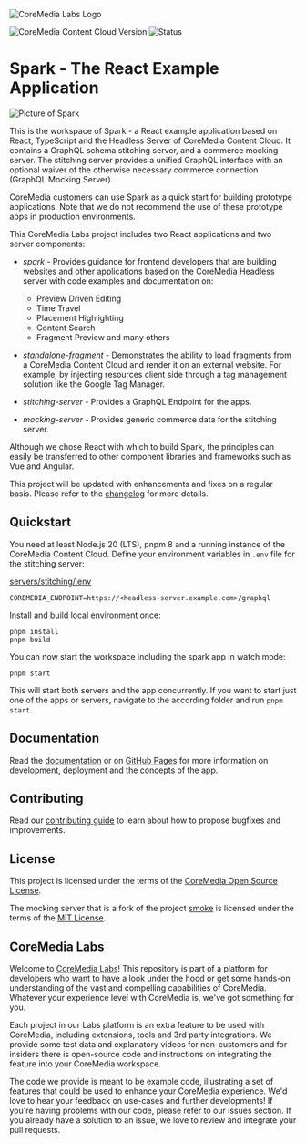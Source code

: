 ![CoreMedia Labs Logo](https://documentation.coremedia.com/badges/banner_coremedia_labs_wide.png)

![CoreMedia Content Cloud Version](https://img.shields.io/static/v1?message=2404&label=CoreMedia%20Content%20Cloud&style=for-the-badge&labelColor=666666&color=672779 
"This badge shows the CoreMedia version this project is compatible with. 
Please read the versioning section of the project to see what other CoreMedia versions are supported and how to find them."
)
![Status](https://img.shields.io/static/v1?message=active&label=Status&style=for-the-badge&labelColor=666666&color=2FAC66 
"The status badge describes if the project is maintained. Possible values are active and inactive. 
If a project is inactive it means that the development has been discontinued and won't support future CoreMedia versions."
)

# Spark - The React Example Application

![Picture of Spark](docs/img/spark.jpg)

This is the workspace of Spark - a React example application based on React, 
TypeScript and the Headless Server of CoreMedia Content Cloud. It contains a 
GraphQL schema stitching server, and a commerce mocking server. The stitching 
server provides a unified GraphQL interface with an optional waiver of the 
otherwise necessary commerce connection (GraphQL Mocking Server).

CoreMedia customers can use Spark as a quick start for building prototype 
applications. Note that we do not recommend the use of these prototype apps in 
production environments.

This CoreMedia Labs project includes two React applications and two server 
components:

* _spark_ - Provides guidance for frontend developers that are building websites 
  and other applications based on the CoreMedia Headless server with code examples 
  and documentation on:
   * Preview Driven Editing
   * Time Travel
   * Placement Highlighting
   * Content Search
   * Fragment Preview and many others
* _standalone-fragment_ - Demonstrates the ability to load fragments from a 
  CoreMedia Content Cloud and render it on an external website. For example, by 
  injecting resources client side through a tag management solution like the 
  Google Tag Manager.
  
* _stitching-server_ - Provides a GraphQL Endpoint for the apps.
* _mocking-server_ - Provides generic commerce data for the stitching server.

Although we chose React with which to build Spark, the principles can easily be 
transferred to other component libraries and frameworks such as Vue and Angular.

This project will be updated with enhancements and fixes on a regular basis. 
Please refer to the [changelog](CHANGELOG.md) for more details.

## Quickstart

You need at least Node.js 20 (LTS), pnpm 8 and a running instance of the CoreMedia Content Cloud.
Define your environment variables in `.env` file for the stitching server:

[servers/stitching/.env](servers/stitching/.env.example)
```
COREMEDIA_ENDPOINT=https://<headless-server.example.com>/graphql
```

Install and build local environment once:
```
pnpm install
pnpm build
```

You can now start the workspace including the spark app in watch mode:
```
pnpm start
```

This will start both servers and the app concurrently. If you want to start just
one of the apps or servers, navigate to the according folder and run `pnpm start`.

## Documentation

Read the [documentation](docs/README.md) or on [GitHub Pages](https://coremedia.github.io/coremedia-headless-client-react/docs) for more information on development, deployment and the concepts of the app.


## Contributing

Read our [contributing guide](CONTRIBUTING.md) to learn about how to propose bugfixes and improvements.

## License

This project is licensed under the terms of the [CoreMedia Open Source License](LICENSE.txt).

The mocking server that is a fork of the project [smoke](https://github.com/sinedied/smoke) 
is licensed under the terms of the [MIT License](servers/mocking/LICENSE.txt).

## CoreMedia Labs

Welcome to [CoreMedia Labs](https://www.coremedia.com/labs)! This repository
is part of a platform for developers who want to have a look under the hood or
get some hands-on understanding of the vast and compelling capabilities of
CoreMedia. Whatever your experience level with CoreMedia is, we've got something
for you.

Each project in our Labs platform is an extra feature to be used with CoreMedia,
including extensions, tools and 3rd party integrations. We provide some test
data and explanatory videos for non-customers and for insiders there is
open-source code and instructions on integrating the feature into your
CoreMedia workspace. 

The code we provide is meant to be example code, illustrating a set of features
that could be used to enhance your CoreMedia experience. We'd love to hear your
feedback on use-cases and further developments! If you're having problems with
our code, please refer to our issues section. If you already have a solution to 
an issue, we love to review and integrate your pull requests. 


